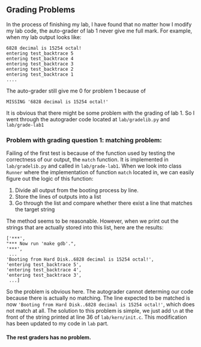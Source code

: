 ## Grading Problems
In the process of finishing my lab, I have found that no matter how I modify my lab code, the auto-grader of lab 1 never give me full mark. For example, when my lab output looks like:
```
6828 decimal is 15254 octal!
entering test_backtrace 5
entering test_backtrace 4
entering test_backtrace 3
entering test_backtrace 2
entering test_backtrace 1
....
```
The auto-grader still give me 0 for problem 1 because of 
```
MISSING '6828 decimal is 15254 octal!'
```
It is obvious that there might be some problem with the grading of lab 1. So I went through the autograder code located at ```lab/gradelib.py``` and ```lab/grade-lab1```

### Problem with grading question 1: matching problem:
Failing of the first test is because of the function used by testing the correctness of our output, the ```match``` function. It is implemented in ```lab/gradelib.py``` and called in ```lab/grade-lab1```. When we look into class ```Runner``` where the implementation of function ```match``` located in, we can easily figure out the logic of this function:
1. Divide all output from the booting process by line.
2. Store the lines of outputs into a list
3. Go through the list and compare whether there exist a line that matches the target string
  
The method seems to be reasonable. However, when we print out the strings that are actually stored into this list, here are the results:
```
['***', 
"*** Now run 'make gdb'.", 
'***', 
 ... 
'Booting from Hard Disk..6828 decimal is 15254 octal!', 
'entering test_backtrace 5', 
'entering test_backtrace 4', 
'entering test_backtrace 3',
 ...]
```
So the problem is obvious here. The autograder cannot determing our code because there is actually no matching. The line expected to be matched is now ```'Booting from Hard Disk..6828 decimal is 15254 octal!'```, which does not match at all. The solution to this problem is simple, we just add ```\n``` at the front of the string printed at line 36 of ```lab/kern/init.c```. This modification has been updated to my code in ```lab``` part.

#### The rest graders has no problem.
